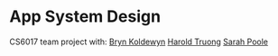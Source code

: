 # App System Design
CS6017 team project with:
[Bryn Koldewyn](https://github.com/livelybryn)
[Harold Truong](https://github.com/htruong17)
[Sarah Poole](https://github.com/Sarah-Poole)
